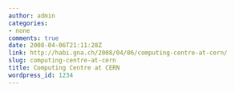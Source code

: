 ```yaml
---
author: admin
categories:
- none
comments: true
date: 2008-04-06T21:11:28Z
link: http://habi.gna.ch/2008/04/06/computing-centre-at-cern/
slug: computing-centre-at-cern
title: Computing Centre at CERN
wordpress_id: 1234
---
```


